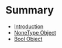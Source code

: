 # Summary

* [Introduction](README.md)
* [NoneType Object](nonetype-object.md)
* [Bool Object](bool-object.md)




